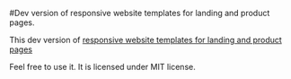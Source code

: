 #Dev version of responsive website templates for landing and product pages.

This dev version of [responsive website templates for landing and product pages](https://github.com/stolarczykt/product-pages)

Feel free to use it. It is licensed under MIT license.

